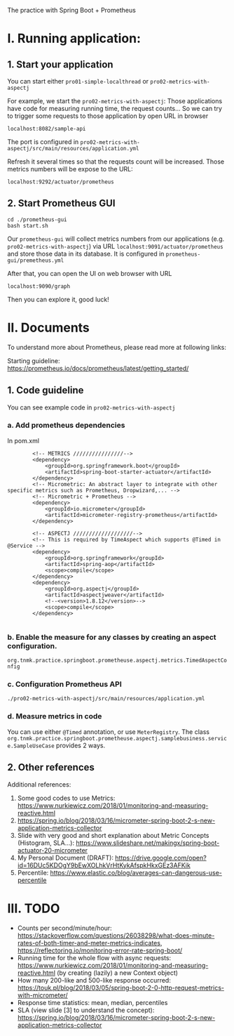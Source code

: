 The practice with Spring Boot + Prometheus

# I. Running application:

## 1. Start your application
You can start either `pro01-simple-localthread` or `pro02-metrics-with-aspectj`

For example, we start the `pro02-metrics-with-aspectj`:
Those applications have code for measuring running time, the request counts...
So we can try to trigger some requests to those application by open URL in browser
``` 
localhost:8082/sample-api
``` 
The port is configured in `pro02-metrics-with-aspectj/src/main/resources/application.yml`

Refresh it several times so that the requests count will be increased.
Those metrics numbers will be expose to the URL:
```
localhost:9292/actuator/prometheus
``` 

## 2. Start Prometheus GUI
```
cd ./prometheus-gui
bash start.sh
```

Our `prometheus-gui` will collect metrics numbers from our applications (e.g. `pro02-metrics-with-aspectj`) via URL `localhost:9091/actuator/prometheus` 
and store those data in its database. It is configured in `prometheus-gui/premetheus.yml`

After that, you can open the UI on web browser with URL
```
localhost:9090/graph 
```

Then you can explore it, good luck!

# II. Documents
To understand more about Prometheus, please read more at following links:

Starting guideline: https://prometheus.io/docs/prometheus/latest/getting_started/

## 1. Code guideline
You can see example code in `pro02-metrics-with-aspectj`

### a. Add prometheus dependencies
In pom.xml
```
        <!-- METRICS ////////////////-->
        <dependency>
            <groupId>org.springframework.boot</groupId>
            <artifactId>spring-boot-starter-actuator</artifactId>
        </dependency>
        <!-- Micrometric: An abstract layer to integrate with other specific metrics such as Prometheus, Dropwizard,... -->
        <!-- Micrometric + Prometheus -->
        <dependency>
            <groupId>io.micrometer</groupId>
            <artifactId>micrometer-registry-prometheus</artifactId>
        </dependency>

        <!-- ASPECTJ ///////////////////-->
        <!-- This is required by TimeAspect which supports @Timed in @Service -->
        <dependency>
            <groupId>org.springframework</groupId>
            <artifactId>spring-aop</artifactId>
            <scope>compile</scope>
        </dependency>
        <dependency>
            <groupId>org.aspectj</groupId>
            <artifactId>aspectjweaver</artifactId>
            <!--<version>1.8.12</version>-->
            <scope>compile</scope>
        </dependency>
 
```

### b. Enable the measure for any classes by creating an aspect configuration.
`org.tnmk.practice.springboot.prometheuse.aspectj.metrics.TimedAspectConfig`

### c. Configuration Prometheus API
`./pro02-metrics-with-aspectj/src/main/resources/application.yml`

### d. Measure metrics in code
You can use either `@Timed` annotation, or use `MeterRegistry`.
The class `org.tnmk.practice.springboot.prometheuse.aspectj.samplebusiness.service.SampleUseCase` provides 2 ways.

## 2. Other references
Additional references:
   1. Some good codes to use Metrics: https://www.nurkiewicz.com/2018/01/monitoring-and-measuring-reactive.html
   2. https://spring.io/blog/2018/03/16/micrometer-spring-boot-2-s-new-application-metrics-collector
   3. Slide with very good and short explanation about Metric Concepts (Histogram, SLA...): https://www.slideshare.net/makingx/spring-boot-actuator-20-micrometer
   4. My Personal Document (DRAFT): https://drive.google.com/open?id=16DUc5KDOgY9bEwXOLhkVrHtKykAfspkHkxGEz3AFKik
   5. Percentile: https://www.elastic.co/blog/averages-can-dangerous-use-percentile

# III. TODO
+ Counts per second/minute/hour: https://stackoverflow.com/questions/26038298/what-does-minute-rates-of-both-timer-and-meter-metrics-indicates, https://reflectoring.io/monitoring-error-rate-spring-boot/
+ Running time for the whole flow with async requests: https://www.nurkiewicz.com/2018/01/monitoring-and-measuring-reactive.html (by creating (lazily) a new Context object)
+ How many 200-like and 500-like response occurred: https://touk.pl/blog/2018/03/05/spring-boot-2-0-http-request-metrics-with-micrometer/
+ Response time statistics: mean, median, percentiles
+ SLA (view slide [3] to understand the concept): https://spring.io/blog/2018/03/16/micrometer-spring-boot-2-s-new-application-metrics-collector
